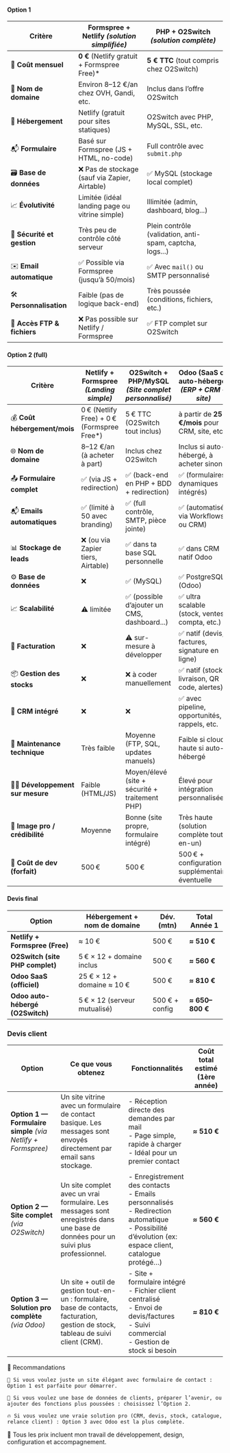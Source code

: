
#### Option 1

| **Critère**                 | **Formspree + Netlify** *(solution simplifiée)* | **PHP + O2Switch** *(solution complète)*                 |
| --------------------------- | ----------------------------------------------- | -------------------------------------------------------- |
| 💸 **Coût mensuel**         | **0 €** (Netlify gratuit + Formspree Free)\*    | **5 € TTC** (tout compris chez O2Switch)                 |
| 🛒 **Nom de domaine**       | Environ 8–12 €/an chez OVH, Gandi, etc.         | Inclus dans l’offre O2Switch                             |
| 🔧 **Hébergement**          | Netlify (gratuit pour sites statiques)          | O2Switch avec PHP, MySQL, SSL, etc.                      |
| 📬 **Formulaire**           | Basé sur Formspree (JS + HTML, no-code)         | Full contrôle avec `submit.php`                          |
| 🗃️ **Base de données**     | ❌ Pas de stockage (sauf via Zapier, Airtable)   | ✅ MySQL (stockage local complet)                         |
| 📈 **Évolutivité**          | Limitée (idéal landing page ou vitrine simple)  | Illimitée (admin, dashboard, blog...)                    |
| 🔐 **Sécurité et gestion**  | Très peu de contrôle côté serveur               | Plein contrôle (validation, anti-spam, captcha, logs...) |
| ✉️ **Email automatique**    | ✅ Possible via Formspree (jusqu’à 50/mois)      | ✅ Avec `mail()` ou SMTP personnalisé                     |
| 🛠️ **Personnalisation**    | Faible (pas de logique back-end)                | Très poussée (conditions, fichiers, etc.)                |
| 📂 **Accès FTP & fichiers** | ❌ Pas possible sur Netlify / Formspree          | ✅ FTP complet sur O2Switch                               |



#### Option 2 (full)

| **Critère**                        | **Netlify + Formspree** *(Landing simple)*  | **O2Switch + PHP/MySQL** *(Site complet personnalisé)* | **Odoo (SaaS ou auto-hébergé)** *(ERP + CRM + site)* |
| ---------------------------------- | ------------------------------------------- | ------------------------------------------------------ | ---------------------------------------------------- |
| 💰 **Coût hébergement/mois**       | 0 € (Netlify Free) + 0 € (Formspree Free\*) | 5 € TTC (O2Switch tout inclus)                         | à partir de **25 €/mois** pour CRM, site, etc.       |
| 🌐 **Nom de domaine**              | 8–12 €/an (à acheter à part)                | Inclus chez O2Switch                                   | Inclus si auto-hébergé, à acheter sinon              |
| 📤 **Formulaire complet**          | ✅ (via JS + redirection)                    | ✅ (back-end en PHP + BDD + redirection)                | ✅ (formulaires dynamiques intégrés)                  |
| 📬 **Emails automatiques**         | ✅ (limité à 50 avec branding)               | ✅ (full contrôle, SMTP, pièce jointe)                  | ✅ (automatisés via Workflows ou CRM)                 |
| 📊 **Stockage de leads**           | ❌ (ou via Zapier tiers, Airtable)           | ✅ dans ta base SQL personnelle                         | ✅ dans CRM natif Odoo                                |
| ⚙️ **Base de données**             | ❌                                           | ✅ (MySQL)                                              | ✅ PostgreSQL (Odoo)                                  |
| 📈 **Scalabilité**                 | ⚠️ limitée                                  | ✅ (possible d’ajouter un CMS, dashboard...)            | ✅ ultra scalable (stock, ventes, compta, etc.)       |
| 🧾 **Facturation**                 | ❌                                           | ⚠️ sur-mesure à développer                             | ✅ natif (devis, factures, signature en ligne)        |
| 📦 **Gestion des stocks**          | ❌                                           | ❌ à coder manuellement                                 | ✅ natif (stock, livraison, QR code, alertes)         |
| 🧠 **CRM intégré**                 | ❌                                           | ❌                                                      | ✅ avec pipeline, opportunités, rappels, etc.         |
| 🔧 **Maintenance technique**       | Très faible                                 | Moyenne (FTP, SQL, updates manuels)                    | Faible si cloud, haute si auto-hébergé               |
| 🧑‍💻 **Développement sur mesure** | Faible (HTML/JS)                            | Moyen/élevé (site + sécurité + traitement PHP)         | Élevé pour intégration personnalisée                 |
| 💼 **Image pro / crédibilité**     | Moyenne                                     | Bonne (site propre, formulaire intégré)                | Très haute (solution complète tout-en-un)            |
| 💸 **Coût de dev (forfait)**       | 500 €                                       | 500 €                                                  | 500 € + configuration supplémentaire éventuelle      |

#### Devis final


| Option                           | Hébergement + nom de domaine | Dév. (mtn)     | **Total Année 1** |
| -------------------------------- | ---------------------------- | -------------- | ----------------- |
| **Netlify + Formspree (Free)**   | ≈ 10 €                       | 500 €          | **≈ 510 €**       |
| **O2Switch (site PHP complet)**  | 5 € × 12 + domaine inclus    | 500 €          | **≈ 560 €**       |
| **Odoo SaaS (officiel)**         | 25 € × 12 + domaine ≈ 10 €   | 500 €          | **≈ 810 €**       |
| **Odoo auto-hébergé (O2Switch)** | 5 € × 12 (serveur mutualisé) | 500 € + config | **≈ 650–800 €**   |


### Devis client

| **Option**                                                    | **Ce que vous obtenez**                                                                                                             | **Fonctionnalités**                                                                                                                                       | **Coût total estimé (1ère année)** |
| ------------------------------------------------------------- | ----------------------------------------------------------------------------------------------------------------------------------- | --------------------------------------------------------------------------------------------------------------------------------------------------------- | ---------------------------------- |
| **Option 1 — Formulaire simple**  *(via Netlify + Formspree)* | Un site vitrine avec un formulaire de contact basique. Les messages sont envoyés directement par email sans stockage.               | - Réception directe des demandes par mail<br>- Page simple, rapide à charger<br>- Idéal pour un premier contact                                           | **≈ 510 €**                        |
| **Option 2 — Site complet**  *(via O2Switch)*                 | Un site complet avec un vrai formulaire. Les messages sont enregistrés dans une base de données pour un suivi plus professionnel.   | - Enregistrement des contacts<br>- Emails personnalisés<br>- Redirection automatique<br>- Possibilité d’évolution (ex: espace client, catalogue protégé…) | **≈ 560 €**                        |
| **Option 3 — Solution pro complète** *(via Odoo)*             | Un site + outil de gestion tout-en-un : formulaire, base de contacts, facturation, gestion de stock, tableau de suivi client (CRM). | - Site + formulaire intégré<br>- Fichier client centralisé<br>- Envoi de devis/factures<br>- Suivi commercial<br>- Gestion de stock si besoin             | **≈ 810 €**                        |

🧠 Recommandations

    🔹 Si vous voulez juste un site élégant avec formulaire de contact : Option 1 est parfaite pour démarrer.

    🔸 Si vous voulez une base de données de clients, préparer l’avenir, ou ajouter des fonctions plus poussées : choisissez l’Option 2.

    🔥 Si vous voulez une vraie solution pro (CRM, devis, stock, catalogue, relance client) : Option 3 avec Odoo est la plus complète.

💬 Tous les prix incluent mon travail de développement, design, configuration et accompagnement.